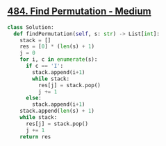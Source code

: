 ## [484. Find Permutation - Medium](https://leetcode.com/problems/find-permutation/)

```python
class Solution:
  def findPermutation(self, s: str) -> List[int]:
    stack = []
    res = [0] * (len(s) + 1)
    j = 0
    for i, c in enumerate(s):
      if c == 'I':
        stack.append(i+1)
        while stack:
          res[j] = stack.pop()
          j += 1
      else:
        stack.append(i+1)
    stack.append(len(s) + 1)
    while stack:
      res[j] = stack.pop()
      j += 1
    return res
```